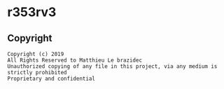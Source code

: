 # r353rv3

## Copyright

```
Copyright (c) 2019
All Rights Reserved to Matthieu Le brazidec
Unauthorized copying of any file in this project, via any medium is strictly prohibited
Proprietary and confidential
```
